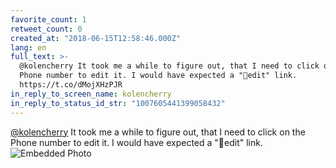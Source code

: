 ```yaml
---
favorite_count: 1
retweet_count: 0
created_at: "2018-06-15T12:58:46.000Z"
lang: en
full_text: >-
  @kolencherry It took me a while to figure out, that I need to click on the
  Phone number to edit it. I would have expected a "📝edit" link.
  https://t.co/dMojXHzPJR
in_reply_to_screen_name: kolencherry
in_reply_to_status_id_str: "1007605441399058432"
---
```


[@kolencherry](https://twitter.com/kolencherry) It took me a while to figure
out, that I need to click on the Phone number to edit it. I would have expected
a "📝edit" link.
![Embedded Photo](https://twitter-media-coderbyheart.s3.eu-north-1.amazonaws.com/1007608351541350402-Dfu-caMWAAI6OWO.jpg)

